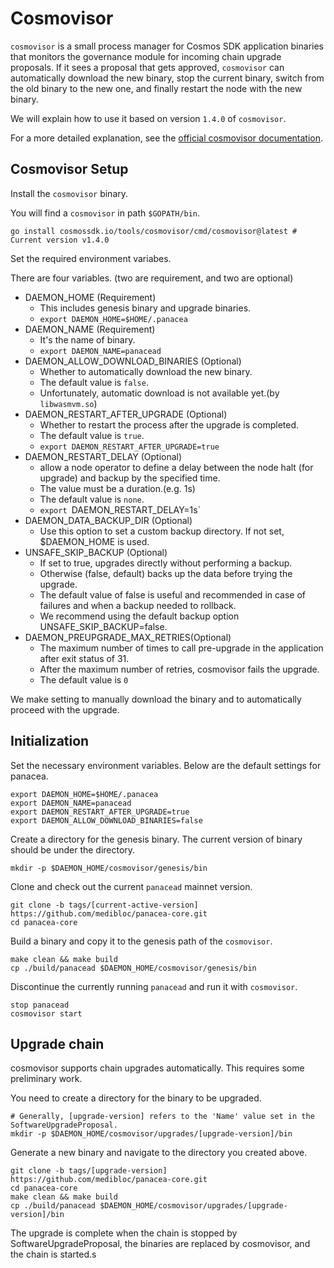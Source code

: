 # Cosmovisor

`cosmovisor` is a small process manager for Cosmos SDK application binaries that monitors the governance module for incoming chain upgrade proposals. If it sees a proposal that gets approved, `cosmovisor` can automatically download the new binary, stop the current binary, switch from the old binary to the new one, and finally restart the node with the new binary.

We will explain how to use it based on version `1.4.0` of `cosmovisor`.

For a more detailed explanation, see the [official cosmovisor documentation](https://docs.cosmos.network/main/tooling/cosmovisor).

## Cosmovisor Setup

Install the `cosmovisor` binary.

You will find a `cosmovisor` in path `$GOPATH/bin`.

```shell
go install cosmossdk.io/tools/cosmovisor/cmd/cosmovisor@latest # Current version v1.4.0
```


Set the required environment variabes.

There are four variables. (two are requirement, and two are optional)

* DAEMON_HOME (Requirement)
  * This includes genesis binary and upgrade binaries.
  * `export DAEMON_HOME=$HOME/.panacea`
* DAEMON_NAME (Requirement)
  * It's the name of binary.
  * `export DAEMON_NAME=panacead`
* DAEMON_ALLOW_DOWNLOAD_BINARIES (Optional)
  * Whether to automatically download the new binary.
  * The default value is `false`.
  * Unfortunately, automatic download is not available yet.(by `libwasmvm.so`)
* DAEMON_RESTART_AFTER_UPGRADE (Optional)
  * Whether to restart the process after the upgrade is completed.
  * The default value is `true`.
  * `export DAEMON_RESTART_AFTER_UPGRADE=true`
* DAEMON_RESTART_DELAY (Optional)
  * allow a node operator to define a delay between the node halt (for upgrade) and backup by the specified time. 
  * The value must be a duration.(e.g. 1s)
  * The default value is `none`.
  * `export `DAEMON_RESTART_DELAY=1s`
* DAEMON_DATA_BACKUP_DIR (Optional)
  * Use this option to set a custom backup directory. If not set, $DAEMON_HOME is used.
* UNSAFE_SKIP_BACKUP (Optional)
  * If set to true, upgrades directly without performing a backup. 
  * Otherwise (false, default) backs up the data before trying the upgrade. 
  * The default value of false is useful and recommended in case of failures and when a backup needed to rollback.
  * We recommend using the default backup option UNSAFE_SKIP_BACKUP=false.
* DAEMON_PREUPGRADE_MAX_RETRIES(Optional)
  * The maximum number of times to call pre-upgrade in the application after exit status of 31. 
  * After the maximum number of retries, cosmovisor fails the upgrade.
  * The default value is `0`

We make setting to manually download the binary and to automatically proceed with the upgrade.

## Initialization

Set the necessary environment variables. Below are the default settings for panacea.


```shell
export DAEMON_HOME=$HOME/.panacea
export DAEMON_NAME=panacead
export DAEMON_RESTART_AFTER_UPGRADE=true
export DAEMON_ALLOW_DOWNLOAD_BINARIES=false
```

Create a directory for the genesis binary. The current version of binary should be under the directory.

```shell
mkdir -p $DAEMON_HOME/cosmovisor/genesis/bin
```

Clone and check out the current `panacead` mainnet version.

```shell
git clone -b tags/[current-active-version] https://github.com/medibloc/panacea-core.git
cd panacea-core
```

Build a binary and copy it to the genesis path of the `cosmovisor`.

```shell
make clean && make build
cp ./build/panacead $DAEMON_HOME/cosmovisor/genesis/bin
```

Discontinue the currently running `panacead` and run it with `cosmovisor`.

```shell
stop panacead
cosmovisor start
```

## Upgrade chain

cosmovisor supports chain upgrades automatically. This requires some preliminary work.

You need to create a directory for the binary to be upgraded.

```shell
# Generally, [upgrade-version] refers to the 'Name' value set in the SoftwareUpgradeProposal.
mkdir -p $DAEMON_HOME/cosmovisor/upgrades/[upgrade-version]/bin
```

Generate a new binary and navigate to the directory you created above.
```
git clone -b tags/[upgrade-version] https://github.com/medibloc/panacea-core.git
cd panacea-core
make clean && make build
cp ./build/panacead $DAEMON_HOME/cosmovisor/upgrades/[upgrade-version]/bin
```

The upgrade is complete when the chain is stopped by SoftwareUpgradeProposal, the binaries are replaced by cosmovisor, and the chain is started.s